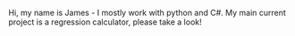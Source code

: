 Hi, my name is James - I mostly work with python and C#. My main current project is a regression calculator, please take a look!

